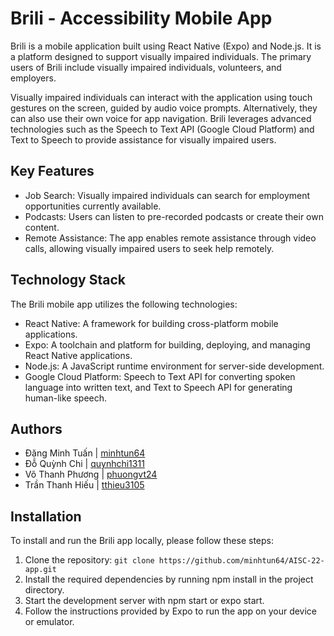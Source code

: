 # Brili - Accessibility Mobile App

Brili is a mobile application built using React Native (Expo) and Node.js. It is a platform designed to support visually impaired individuals. The primary users of Brili include visually impaired individuals, volunteers, and employers.

Visually impaired individuals can interact with the application using touch gestures on the screen, guided by audio voice prompts. Alternatively, they can also use their own voice for app navigation. Brili leverages advanced technologies such as the Speech to Text API (Google Cloud Platform) and Text to Speech to provide assistance for visually impaired users.

## Key Features
* Job Search: Visually impaired individuals can search for employment opportunities currently available.
* Podcasts: Users can listen to pre-recorded podcasts or create their own content.
* Remote Assistance: The app enables remote assistance through video calls, allowing visually impaired users to seek help remotely.

## Technology Stack
The Brili mobile app utilizes the following technologies:

* React Native: A framework for building cross-platform mobile applications.
* Expo: A toolchain and platform for building, deploying, and managing React Native applications.
* Node.js: A JavaScript runtime environment for server-side development.
* Google Cloud Platform: Speech to Text API for converting spoken language into written text, and Text to Speech API for generating human-like speech.

## Authors
* Đặng Minh Tuấn | [minhtun64](https://github.com/minhtun64) 
* Đỗ Quỳnh Chi | [quynhchi1311](https://github.com/quynhchi1311)
* Võ Thanh Phương | [phuongvt24](https://github.com/phuongvt24)
* Trần Thanh Hiếu | [tthieu3105](https://github.com/tthieu3105)

## Installation
To install and run the Brili app locally, please follow these steps:

1. Clone the repository: `git clone https://github.com/minhtun64/AISC-22-app.git`
2. Install the required dependencies by running npm install in the project directory.
3. Start the development server with npm start or expo start.
4. Follow the instructions provided by Expo to run the app on your device or emulator.
